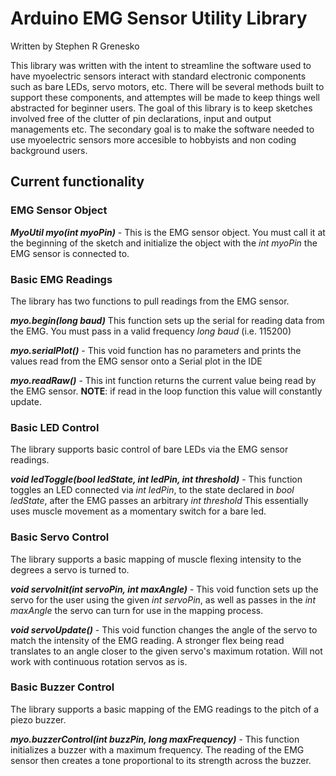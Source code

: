 # Arduino EMG Sensor Utility Library
Written by Stephen R Grenesko

This library was written with the intent to streamline the software used to have myoelectric sensors interact with standard electronic components such as bare LEDs, servo motors, etc. There will be several methods built to support these components, and attemptes will be made to keep things well abstracted for beginner users. The goal of this library is to keep sketches involved free of the clutter of pin declarations, input and output managements etc. The secondary goal is to make the software needed to use myoelectric sensors more accesible to hobbyists and non coding background users.

## Current functionality

### EMG Sensor Object

***MyoUtil myo(int myoPin)*** - This is the EMG sensor object. You must call it at the beginning of the sketch and initialize the object with the *int myoPin* the EMG sensor is connected to.


### Basic EMG Readings

The library has two functions to pull readings from the EMG sensor.

***myo.begin(long baud)*** This function sets up the serial for reading data from the EMG. You must pass in a valid frequency *long baud*  (i.e. 115200) 

***myo.serialPlot()*** - This void function has no parameters and prints the values read from the EMG sensor onto a Serial plot in the IDE

***myo.readRaw()*** - This int function returns the current value being read by the EMG sensor. **NOTE**: if read in the loop function this value will constantly update.


### Basic LED Control

The library supports basic control of bare LEDs via the EMG sensor readings.

***void ledToggle(bool ledState, int ledPin, int threshold)*** - This function toggles an LED connected via *int ledPin*, to the state declared in *bool ledState*, after the EMG passes an arbitrary *int threshold* This essentially uses muscle movement as a momentary switch for a bare led.


### Basic Servo Control

The library supports a basic mapping of muscle flexing intensity to the degrees a servo is turned to.

***void servoInit(int servoPin, int maxAngle)*** - This void function sets up the servo for the user using the given *int servoPin*, as well as passes in the *int maxAngle* the servo can turn for use in the mapping process.

***void servoUpdate()*** - This void function changes the angle of the servo to match the intensity of the EMG reading. A stronger flex being read translates to an angle closer to the given servo's maximum rotation. Will not work with continuous rotation servos as is.


### Basic Buzzer Control

The library supports a basic mapping of the EMG readings to the pitch of a piezo buzzer.

***myo.buzzerControl(int buzzPin, long maxFrequency)*** - This function initializes a buzzer with a maximum frequency. The reading of the EMG sensor then creates a tone proportional to its strength across the buzzer.
